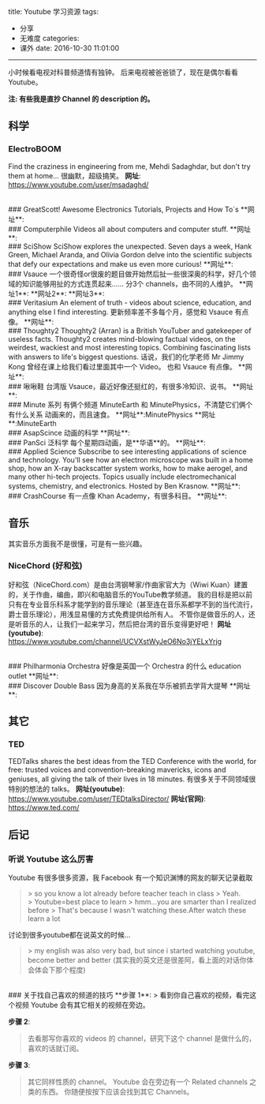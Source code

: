title: Youtube 学习资源
tags:
  - 分享
  - 无难度
categories:
  - 课外
date: 2016-10-30 11:01:00
---
小时候看电视对科普频道情有独钟。
后来电视被爸爸锁了，现在是偶尔看看 Youtube。
<!-- more -->

**注: 有些我是直抄 Channel 的 description 的。**

## 科学
### ElectroBOOM
Find the craziness in engineering from me, Mehdi Sadaghdar, but don't try them at home...
很幽默，超级搞笑。
**网址**: <https://www.youtube.com/user/msadaghd/>

<br>
### GreatScott!
Awesome Electronics Tutorials, Projects and How To´s
**网址**: <https://www.youtube.com/user/greatscottlab/>

<br>
### Computerphile
Videos all about computers and computer stuff.
**网址**: <hhttps://www.youtube.com/user/Computerphil/>

<br>
### SciShow
SciShow explores the unexpected. Seven days a week, Hank Green, Michael Aranda, and Olivia Gordon delve into the scientific subjects that defy our expectations and make us even more curious! 
**网址**: <https://www.youtube.com/user/scishow/>

<br>
### Vsauce
一个很奇怪or很废的题目做开始然后扯一些很深奥的科学，好几个领域的知识能够用扯的方式连贯起来……
分3个 channels，由不同的人维护。
**网址1**: <https://www.youtube.com/user/vsauce/>
**网址2**: <https://www.youtube.com/user/vsauce2/>
**网址3**: <https://www.youtube.com/user/vsauce3/>

<br>
### Veritasium
An element of truth - videos about science, education, and anything else I find interesting.
更新频率差不多每个月，感觉和 Vsauce 有点像。
**网址**: <https://www.youtube.com/user/1veritasium/>

<br>
### Thoughty2
Thoughty2 (Arran) is a British YouTuber and gatekeeper of useless facts. Thoughty2 creates mind-blowing factual videos, on the weirdest, wackiest and most interesting topics. Combining fascinating lists with answers to life's biggest questions.
话说，我们的化学老师 Mr Jimmy Kong 曾经在课上给我们看过里面其中一个 Video。
也和 Vsauce 有点像。
**网址**: <https://www.youtube.com/user/Thoughty2/>

<br>
### 啾啾鞋
台湾版 Vsauce，最近好像还挺红的，有很多冷知识、说书。
**网址**: <https://www.youtube.com/user/chuchushoeTW>

<br>
### Minute 系列
有俩个频道 MinuteEarth 和 MinutePhysics，不清楚它们俩个有什么关系
动画来的，而且速食。
**网址**:MinutePhysics <https://www.youtube.com/user/minutephysics/>
**网址**:MinuteEarth <https://www.youtube.com/user/minuteearth/>

<br>
### AsapScince
动画的科学
**网址**: <https://www.youtube.com/user/AsapSCIENCE/>

<br>
### PanSci 泛科学
每个星期四动画，是**华语**的。
**网址**: <https://www.youtube.com/user/pansci/>

<br>
### Applied Science
Subscribe to see interesting applications of science and technology. You'll see how an electron microscope was built in a home shop, how an X-ray backscatter system works, how to make aerogel, and many other hi-tech projects.  Topics usually include electromechanical systems, chemistry, and electronics. Hosted by Ben Krasnow.
**网址**: <https://www.youtube.com/user/bkraz333/>

<br>
### CrashCourse
有一点像 Khan Academy，有很多科目。
**网址**: <https://www.youtube.com/user/crashcourse/>


## 音乐
其实音乐方面我不是很懂，可是有一些兴趣。
<br>
### NiceChord (好和弦)
好和弦（NiceChord.com）是由台湾钢琴家/作曲家官大为（Wiwi Kuan）建置的，关于作曲，编曲，即兴和电脑音乐的YouTube教学频道。
我的目标是把以前只有在专业音乐科系才能学到的音乐理论（甚至连在音乐系都学不到的当代流行，爵士音乐理论），用浅显易懂的方式免费提供给所有人。
不管你是做音乐的人，还是听音乐的人，让我们一起来学习，然后把台湾的音乐变得更好吧！
**网址(youtube)**: <https://www.youtube.com/channel/UCVXstWyJeO6No3jYELxYrjg>

<br>
### Philharmonia Orchestra
好像是英国一个 Orchestra 的什么 education outlet
**网址**: <https://www.youtube.com/user/PhilharmoniaLondon/>

<br>
### Discover Double Bass
因为身高的关系我在华乐被抓去学背大提琴
**网址**: <https://www.youtube.com/user/DiscoverDoubleBass/>


## 其它
### TED
TEDTalks shares the best ideas from the TED Conference with the world, for free: trusted voices and convention-breaking mavericks, icons and geniuses, all giving the talk of their lives in 18 minutes.
有很多关于不同领域很特别的想法的 talks。
**网址(youtube)**: <https://www.youtube.com/user/TEDtalksDirector/>
**网址(官网)**: <https://www.ted.com/>


## 后记

### 听说 Youtube 这么厉害
Youtube 有很多很多资源，我 Facebook 有一个知识渊博的网友的聊天记录截取

> \> so you know a lot already before teacher teach in class
\> Yeah.<br>> Youtube=best place to learn
\> hmm...you are smarter than I realized before
\> That's because I wasn't watching these.After watch these learn a lot

讨论到很多youtube都在说英文的时候...

> \> my english was also very bad, but since i started watching youtube, become better and better
(其实我的英文还是很差阿，看上面的对话你体会体会下那个程度)

<br>
### 关于找自己喜欢的频道的技巧
**步骤 1**:
> 看到你自己喜欢的视频，看完这个视频 Youtube 会有其它相关的视频在旁边。

**步骤 2**:
> 去看那写你喜欢的 videos 的 channel，研究下这个 channel 是做什么的，喜欢的话就订阅。

**步骤 3**:
> 其它同样性质的 channel。
> Youtube 会在旁边有一个 Related channels 之类的东西。
> 你随便按按下应该会找到其它 Channels。